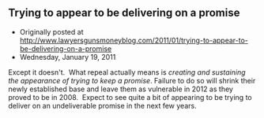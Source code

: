 ## Trying to appear to be delivering on a promise

 * Originally posted at http://www.lawyersgunsmoneyblog.com/2011/01/trying-to-appear-to-be-delivering-on-a-promise
 * Wednesday, January 19, 2011

Except it doesn't.  What repeal actually means is _creating and sustaining the appearance of trying to keep a promise_. Failure to do so will shrink their newly established base and leave them as vulnerable in 2012 as they proved to be in 2008.  Expect to see quite a bit of appearing to be trying to deliver on an undeliverable promise in the next few years.